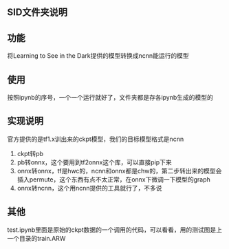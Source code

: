## SID文件夹说明

## 功能
将Learning to See in the Dark提供的模型转换成ncnn能运行的模型

## 使用
按照ipynb的序号，一个一个运行就好了，文件夹都是存各ipynb生成的模型的

## 实现说明
官方提供的是tf1.x训出来的ckpt模型，我们的目标模型格式是ncnn
1. ckpt转pb
2. pb转onnx，这个要用到tf2onnx这个库，可以直接pip下来
3. onnx转onnx，tf是hwc的，ncnn和onnx都是chw的，第二步转出来的模型会插入permute，这个东西有点不太正常，在onnx下微调一下模型的graph
4. onnx转ncnn，这个用ncnn提供的工具就行了，不多说

## 其他
test.ipynb里面是原始的ckpt数据的一个调用的代码，可以看看，用的测试图是上一个目录的train.ARW